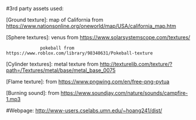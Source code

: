 #3rd party assets used:

[Ground texture]: map of California from https://www.nationsonline.org/oneworld/map/USA/california_map.htm

[Sphere textures]: venus from https://www.solarsystemscope.com/textures/

                 pokeball from https://www.roblox.com/library/98340631/Pokeball-texture

[Cylinder textures]: metal texture from http://texturelib.com/texture/?path=/Textures/metal/base/metal_base_0075

[Flame texture]: from https://www.pngwing.com/en/free-png-pytua

[Burning sound]: from https://www.soundjay.com/nature/sounds/campfire-1.mp3

#Webpage: 
http://www-users.cselabs.umn.edu/~hoang241/dist/ 